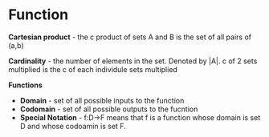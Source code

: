 Function
========
**Cartesian product** - the c product of sets A and B is the set of all pairs of (a,b) 

**Cardinality** - the number of elements in the set. Denoted by |A|. c of 2 sets multiplied is the c of each individule sets multiplied

**Functions**
- **Domain** - set of all possible inputs to the function
- **Codomain** - set of all possible outputs to the fucntion 
- **Special Notation** - f:D->F means that f is a function whose domain is set D and whose codoamin is set F. 